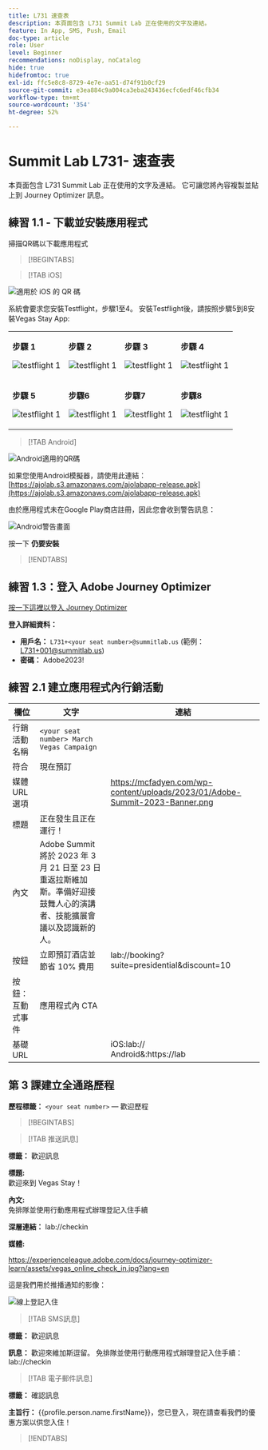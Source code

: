 ```yaml
---
title: L731 速查表
description: 本頁面包含 L731 Summit Lab 正在使用的文字及連結。
feature: In App, SMS, Push, Email
doc-type: article
role: User
level: Beginner
recommendations: noDisplay, noCatalog
hide: true
hidefromtoc: true
exl-id: ffc5e8c8-8729-4e7e-aa51-d74f91b0cf29
source-git-commit: e3ea884c9a004ca3eba243436ecfc6edf46cfb34
workflow-type: tm+mt
source-wordcount: '354'
ht-degree: 52%

---
```


# Summit Lab L731- 速查表

本頁面包含 L731 Summit Lab 正在使用的文字及連結。 它可讓您將內容複製並貼上到 Journey Optimizer 訊息。

## 練習 1.1 - 下載並安裝應用程式

掃描QR碼以下載應用程式

>[!BEGINTABS]

>[!TAB iOS]

![適用於 iOS 的 QR 碼](/help/assets/lab731-ios-qr-code.png)

系統會要求您安裝Testflight，步驟1至4。 安裝Testflight後，請按照步驟5到8安裝Vegas Stay App:

<table>
<tr>
</tr>
<tr>
<td>
 <div>
      <p>
      <b>步驟 1 </b>
      <p>
      <a>
        <img alt="testflight 1" src="../assets/l731-ios-install/ios-install-1.png"/>
      </a>
      </div>
  </td>
  <td>
 <div>
      <p>
      <b>步驟 2 </b>
      <p>
      <a>
        <img alt="testflight 1" src="../assets/l731-ios-install/ios-install-2.PNG"/>
      </a>
      </div>
  </td>
  <td>
 <div>
      <p>
      <b>步驟 3 </b>
      <p>
      <a>
        <img alt="testflight 1" src="../assets/l731-ios-install/ios-install-3.PNG"/>
      </a>
      </div>
  </td>
  <td>
 <div>
      <p>
      <b>步驟 4 </b>
      <p>
      <a>
        <img alt="testflight 1" src="../assets/l731-ios-install/ios-install-4.PNG"/>
      </a>
      </div>
  </td>
  </tr>
  <tr>
<td>
 <div>
      <p>
      <b>步驟 5 </b>
      <p>
      <a>
        <img alt="testflight 1" src="../assets/l731-ios-install/ios-install-5.PNG"/>
      </a>
      </div>
  </td>
  <td>
 <div>
      <p>
      <a>
      <b>步驟6 </b>
      <p>
        <img alt="testflight 1" src="../assets/l731-ios-install/ios-install-6.PNG"/>
      </a>
      </div>
  </td>
  <td>
 <div>
      <p>
      <a>
      <b>步驟7 </b>
      <p>
        <img alt="testflight 1" src="../assets/l731-ios-install/ios-install-7.PNG"/>
      </a>
      </div>
  </td>
  <td>
 <div>
      <p>
      <a>
      <b>步驟8 </b>
      <p>
        <img alt="testflight 1" src="../assets/l731-ios-install/ios-install-8.PNG"/>
      </a>
      </div>
  </td>
  </tr>
</table>

>[!TAB Android]

![Android適用的QR碼](/help/assets/lab731-android-qr-code.png)

如果您使用Android模擬器，請使用此連結： [https://ajolab.s3.amazonaws.com/ajolabapp-release.apk](https://ajolab.s3.amazonaws.com/ajolabapp-release.apk)

由於應用程式未在Google Play商店註冊，因此您會收到警告訊息：

![Android警告畫面](/help/assets/lab731-install-android.png)

按一下 **仍要安裝**

>[!ENDTABS]

## 練習 1.3：登入 Adobe Journey Optimizer

[按一下這裡以登入 Journey Optimizer](https://experience.adobe.com/#/@techmarketingdemos/sname:summit-2023-ajo-lab/journey-optimizer/home)

**登入詳細資料：**

* **用戶名：** `L731+<your seat number>@summitlab.us` (範例：L731+001@summitlab.us)
* **密碼：** Adobe2023!


## 練習 2.1 建立應用程式內行銷活動

| 欄位 | 文字 | 連結 |
|----|----|----|
| 行銷活動名稱 | `<your seat number> March Vegas Campaign` |  |
| 符合 | 現在預訂 |  |
| 媒體 URL 選項 |  | https://mcfadyen.com/wp-content/uploads/2023/01/Adobe-Summit-2023-Banner.png |
| 標題 | 正在發生且正在運行！ |  |
| 內文 | Adobe Summit 將於 2023 年 3 月 21 日至 23 日重返拉斯維加斯。準備好迎接鼓舞人心的演講者、技能擴展會議以及認識新的人。 |  |
| 按鈕 | 立即預訂酒店並節省 10% 費用 | lab://booking?suite=presidential&amp;discount=10 |
| 按鈕：互動式事件 | 應用程式內 CTA |  |
| 基礎 URL |  | iOS:lab:// <br>Android&amp;:https://lab |


## 第 3 課建立全通路歷程

**歷程標籤：**
`<your seat number>`  — 歡迎歷程

>[!BEGINTABS]

>[!TAB 推送訊息]

**標籤：**
歡迎訊息

**標題:**\
歡迎來到 Vegas Stay！

**內文:**\
免排隊並使用行動應用程式辦理登記入住手續

**深層連結：** lab://checkin

**媒體:**

https://experienceleague.adobe.com/docs/journey-optimizer-learn/assets/vegas_online_check_in.jpg?lang=en


這是我們用於推播通知的影像：

![線上登記入住](/help/assets/vegas_online_check_in.jpg)

>[!TAB SMS訊息]

**標籤：**
歡迎訊息

**訊息：**
歡迎來維加斯逗留。 免排隊並使用行動應用程式辦理登記入住手續：lab://checkin

>[!TAB 電子郵件訊息]

**標籤：**
確認訊息

**主旨行：**
{{profile.person.name.firstName}}，您已登入，現在請查看我們的優惠方案以供您入住！

>[!ENDTABS]
